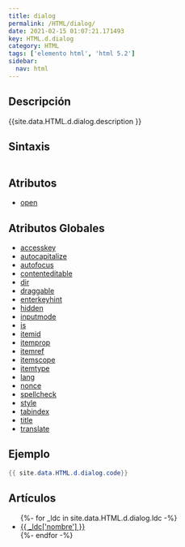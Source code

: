 ```yaml
---
title: dialog
permalink: /HTML/dialog/
date: 2021-02-15 01:07:21.171493
key: HTML.d.dialog
category: HTML
tags: ['elemento html', 'html 5.2']
sidebar: 
  nav: html
---
```


## Descripción
{{site.data.HTML.d.dialog.description }}

## Sintaxis
~~~html
~~~

## Atributos
* [open](/HTML/dialog/open/)

## Atributos Globales
* [accesskey](/HTML/accesskey/)
* [autocapitalize](/HTML/autocapitalize/)
* [autofocus](/HTML/autofocus/)
* [contenteditable](/HTML/contenteditable/)
* [dir](/HTML/dir/)
* [draggable](/HTML/draggable/)
* [enterkeyhint](/HTML/enterkeyhint/)
* [hidden](/HTML/hidden/)
* [inputmode](/HTML/inputmode/)
* [is](/HTML/is/)
* [itemid](/HTML/itemid/)
* [itemprop](/HTML/itemprop/)
* [itemref](/HTML/itemref/)
* [itemscope](/HTML/itemscope/)
* [itemtype](/HTML/itemtype/)
* [lang](/HTML/lang/)
* [nonce](/HTML/nonce/)
* [spellcheck](/HTML/spellcheck/)
* [style](/HTML/style/)
* [tabindex](/HTML/tabindex/)
* [title](/HTML/title/)
* [translate](/HTML/translate/)

## Ejemplo
~~~java
{{ site.data.HTML.d.dialog.code}}
~~~

## Artículos
<ul>
{%- for _ldc in site.data.HTML.d.dialog.ldc -%}
   <li>
       <a href="{{_ldc['url'] }}">{{ _ldc['nombre'] }}</a>
   </li>
{%- endfor -%}
</ul>
